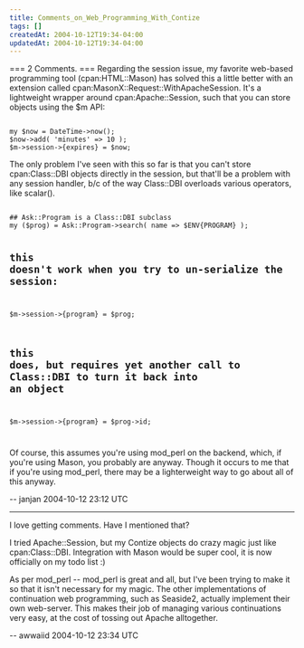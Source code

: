 ```yaml
---
title: Comments_on_Web_Programming_With_Contize
tags: []
createdAt: 2004-10-12T19:34-04:00
updatedAt: 2004-10-12T19:34-04:00
---
```


=== 2 Comments. ===
Regarding the session issue, my favorite web-based programming tool (cpan:HTML::Mason) has solved this a little better with an extension called cpan:MasonX::Request::WithApacheSession.  It's a lightweight wrapper around cpan:Apache::Session, such that you can store objects using the $m API:

<code>
my $now = DateTime->now();
$now->add( 'minutes' => 10 );
$m->session->{expires} = $now;
</code>

The only problem I've seen with this so far is that you can't store cpan:Class::DBI objects directly in the session, but that'll be a problem with any session handler, b/c of the way Class::DBI overloads various operators, like scalar().

<code>
## Ask::Program is a Class::DBI subclass
my ($prog) = Ask::Program->search( name => $ENV{PROGRAM} );

## this doesn't work when you try to un-serialize the session:
$m->session->{program} = $prog;

## this does, but requires yet another call to Class::DBI to turn it back into an object
$m->session->{program} = $prog->id;

</code>

Of course, this assumes you're using mod_perl on the backend, which, if you're using Mason, you probably are anyway.  Though it occurs to me that if you're using mod_perl, there may be a lighterweight way to go about all of this anyway.

-- janjan 2004-10-12 23:12 UTC

----
I love getting comments. Have I mentioned that?

I tried Apache::Session, but my Contize objects do crazy magic just like cpan:Class::DBI. Integration with Mason would be super cool, it is now officially on my todo list :)

As per mod_perl -- mod_perl is great and all, but I've been trying to make it so that it isn't necessary for my magic. The other implementations of continuation web programming, such as Seaside2, actually implement their own web-server. This makes their job of managing various continuations very easy, at the cost of tossing out Apache alltogether.

-- awwaiid 2004-10-12 23:34 UTC


